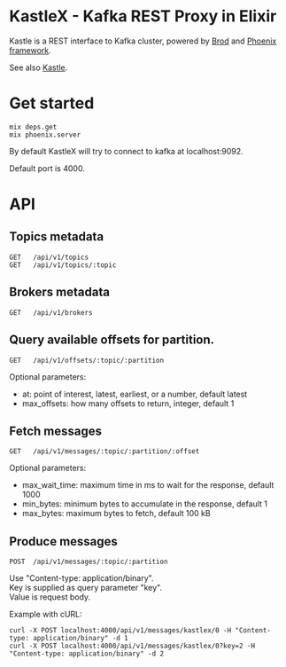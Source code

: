 # KastleX - Kafka REST Proxy in Elixir
Kastle is a REST interface to Kafka cluster, powered by [Brod](https://github.com/klarna/brod) and [Phoenix framework](http://www.phoenixframework.org/).

See also [Kastle](https://github.com/klarna/kastle).

# Get started

    mix deps.get
    mix phoenix.server

By default KastleX will try to connect to kafka at localhost:9092.

Default port is 4000.

# API

## Topics metadata

    GET   /api/v1/topics
    GET   /api/v1/topics/:topic

## Brokers metadata

    GET   /api/v1/brokers

## Query available offsets for partition.

    GET   /api/v1/offsets/:topic/:partition

Optional parameters:
  * at: point of interest, latest, earliest, or a number, default latest
  * max_offsets: how many offsets to return, integer, default 1

## Fetch messages

    GET   /api/v1/messages/:topic/:partition/:offset

Optional parameters:
  * max_wait_time: maximum time in ms to wait for the response, default 1000
  * min_bytes: minimum bytes to accumulate in the response, default 1
  * max_bytes: maximum bytes to fetch, default 100 kB

## Produce messages

    POST  /api/v1/messages/:topic/:partition

Use "Content-type: application/binary".  
Key is supplied as query parameter "key".  
Value is request body.  

Example with cURL:

    curl -X POST localhost:4000/api/v1/messages/kastlex/0 -H "Content-type: application/binary" -d 1
    curl -X POST localhost:4000/api/v1/messages/kastlex/0?key=2 -H "Content-type: application/binary" -d 2
